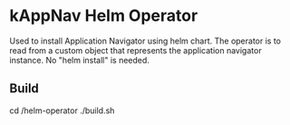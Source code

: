 # kAppNav Helm Operator

Used to install Application Navigator using helm chart. The operator is to read from a custom object that represents the application navigator instance. No "helm install" is needed.

## Build

cd <kappnav project root>/helm-operator 
./build.sh
